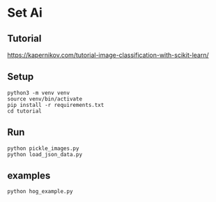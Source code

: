 # Set Ai

## Tutorial
https://kapernikov.com/tutorial-image-classification-with-scikit-learn/

## Setup
```
python3 -m venv venv
source venv/bin/activate
pip install -r requirements.txt 
cd tutorial
```

## Run
```
python pickle_images.py
python load_json_data.py
```

## examples
```
python hog_example.py
```